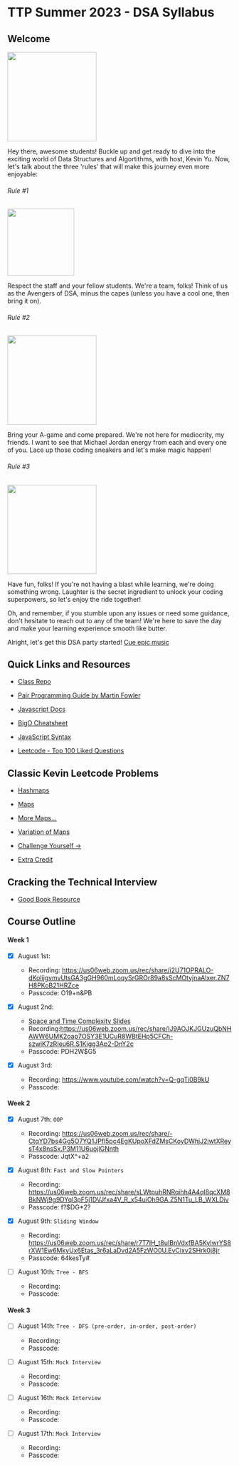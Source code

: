 # TTP Summer 2023 - DSA Syllabus

## Welcome

<img src='https://media4.giphy.com/media/3o6Yg4GUVgIUg3bf7W/giphy.gif?cid=ecf05e47wuqpv8sns52wd76pwqi9g4pnc7g7aouvpr7x1q54&ep=v1_gifs_search&rid=giphy.gif&ct=g' width='200'>

Hey there, awesome students! Buckle up and get ready to dive into the exciting world of Data Structures and Algortithms, with host, Kevin Yu. Now, let's talk about the three 'rules' that will make this journey even more enjoyable:

###### Rule #1

<img src='https://media0.giphy.com/media/l5s71uAp3CzKwxwkoZ/giphy.gif?cid=ecf05e47yla1j0wkaqp14xeo8vear7mpb62dc8c9ojik4swv&ep=v1_gifs_search&rid=giphy.gif&ct=g' width='150'>

Respect the staff and your fellow students. We're a team, folks! Think of us as the Avengers of DSA, minus the capes (unless you have a cool one, then bring it on).

###### Rule #2

<img src='https://media0.giphy.com/media/3o6ozpypYSQg6nJ5rq/giphy.gif?cid=ecf05e47qvth2e5m8qkwclafia4sy9uiszgx7myu13mdd71r&ep=v1_gifs_search&rid=giphy.gif&ct=g' width='200'>

Bring your A-game and come prepared. We're not here for mediocrity, my friends. I want to see that Michael Jordan energy from each and every one of you. Lace up those coding sneakers and let's make magic happen!

###### Rule #3

<img src='https://media0.giphy.com/media/s2qXK8wAvkHTO/giphy.gif?cid=ecf05e47138ykz5yaplfziaqsfcz9ybsfne8jlprnow1n6jx&ep=v1_gifs_search&rid=giphy.gif&ct=g' width='200'>

Have fun, folks! If you're not having a blast while learning, we're doing something wrong. Laughter is the secret ingredient to unlock your coding superpowers, so let's enjoy the ride together!

Oh, and remember, if you stumble upon any issues or need some guidance, don't hesitate to reach out to any of the team! We're here to save the day and make your learning experience smooth like butter.

Alright, let's get this DSA party started! [Cue epic music](https://www.youtube.com/watch?v=dQw4w9WgXcQ&ab_channel=RickAstley)

## Quick Links and Resources

- [Class Repo](https://github.com/aguilana/ttp-summer-2023-dsa)

- [Pair Programming Guide by Martin Fowler](https://martinfowler.com/articles/on-pair-programming.html)

- [Javascript Docs](https://developer.mozilla.org/en-US/docs/Web/JavaScript)

- [BigO Cheatsheet](https://www.bigocheatsheet.com/)

- [JavaScript Syntax](https://javascript.info/)

- [Leetcode - Top 100 Liked Questions](https://leetcode.com/problem-list/top-100-liked-questions/)

## Classic Kevin Leetcode Problems

- [Hashmaps](https://leetcode.com/problems/contains-duplicate/)

- [Maps](https://leetcode.com/problems/valid-anagram/)

- [More Maps...](https://leetcode.com/problems/two-sum/)

- [Variation of Maps](https://leetcode.com/problems/maximum-number-of-pairs-in-array/)

- [Challenge Yourself ->](https://leetcode.com/problems/max-number-of-k-sum-pairs/description/)

- [ Extra Credit](https://leetcode.com/problems/equal-row-and-column-pairs/)

## Cracking the Technical Interview

- [Good Book Resource](https://www.crackingthecodinginterview.com/)

## Course Outline

#### Week 1

- [x] August 1st:

  - Recording: https://us06web.zoom.us/rec/share/i2U71OPRALO-dKolijgvmvUtsGA3gGH960mLoqySrGROr89a8sScMOtyjnaAlxer.ZN7H8PKoB21HRZce
  - Passcode: O19+n&PB

- [x] August 2nd:

  - [ Space and Time Complexity Slides ](https://docs.google.com/presentation/d/1j3e7zPaZnDmAZoXeq729RXg68ZQyE_iu/edit#slide=id.p1)
  - Recording:https://us06web.zoom.us/rec/share/IJ9AOJKJGUzuQbNHAWW6UMK2oap7OSY3E1UCuR8WBtEHp5CFCh-szwjK7zRIeu6R.S1Kigg3Ap2-DnY2c
  - Passcode: PDH2W$G5

- [x] August 3rd:

  - Recording: https://www.youtube.com/watch?v=Q-gqTi0B9kU
  - Passcode:

#### Week 2

- [x] August 7th: `OOP`

  - Recording: https://us06web.zoom.us/rec/share/-CtqYD7bs4Gg5O7YQ1JPfl5pc4EgKUpoXFdZMsCKoyDWhjJ2jwtXReysT4x8nsSx.P3M11U6uojIGNnth
  - Passcode: JqtX^+a2

- [x] August 8th: `Fast and Slow Pointers`

  - Recording: https://us06web.zoom.us/rec/share/sLWtpuhRNRqihh4A4ql8qcXM8BkNWj9g9DYql3pF5j1DVJfxa4V_R_x54uiOh9GA.Z5N1Tu_LB_WXLDiv
  - Passcode: f?$DG\*2?

- [x] August 9th: `Sliding Window`

  - Recording: https://us06web.zoom.us/rec/share/r7T7IH_t8uIBnVdxfBA5KylwrYS8rXW1Ew6MkyUx6Etas_3r6aLaDvd2A5FzWO0U.EvCixv2SHrk0j8jr
  - Passcode: 64kesTy#

- [ ] August 10th: `Tree - BFS`
  - Recording:
  - Passcode:

#### Week 3

- [ ] August 14th: `Tree - DFS (pre-order, in-order, post-order)`

  - Recording:
  - Passcode:

- [ ] August 15th: `Mock Interview`

  - Recording:
  - Passcode:

- [ ] August 16th: `Mock Interview`

  - Recording:
  - Passcode:

- [ ] August 17th: `Mock Interview`

  - Recording:
  - Passcode:
